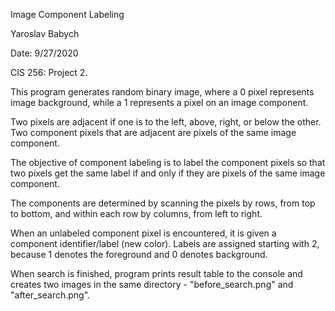 Image Component Labeling

Yaroslav Babych

Date: 9/27/2020

CIS 256: Project 2.

This program generates random binary image, where a 0 pixel represents image background,
while a 1 represents a pixel on an image component.
 
Two pixels are adjacent if one is to the left, above, right, or below the other.
Two component pixels that are adjacent are pixels of the same image component.

The objective of component labeling is to label the component pixels so that two pixels get the same label
if and only if they are pixels of the same image component.

The components are determined by scanning the pixels by rows, from top to bottom, and within each row by columns, from left to right. 

When an unlabeled component pixel is encountered, it is given a component identifier/label (new color). 
Labels are assigned starting with 2, because 1 denotes the foreground and 0 denotes background.

When search is finished, program prints result table to the console and creates two images in the same directory - "before_search.png" and "after_search.png".